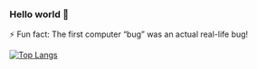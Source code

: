 ### Hello world 👋
⚡ Fun fact: The first computer “bug” was an actual real-life bug!
<!--

Here are some ideas to get you started:

- 
- 🌱 I’m currently learning ...
- 👯 I’m looking to collaborate on ...
- 🤔 I’m looking for help with ...
- 💬 Ask me about ...
- 📫 How to reach me: ...
- 😄 Pronouns: ...
- ⚡ Fun fact: ...
-->

[![Top Langs](https://github-readme-stats.vercel.app/api/top-langs/?username=utshomax&layout=compact)](https://github.com/utshomax/github-readme-stats)


